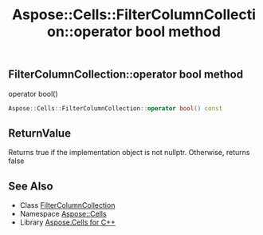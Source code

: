 ﻿---
title: Aspose::Cells::FilterColumnCollection::operator bool method
linktitle: operator bool
second_title: Aspose.Cells for C++ API Reference
description: 'Aspose::Cells::FilterColumnCollection::operator bool method. operator bool() in C++.'
type: docs
weight: 400
url: /cpp/aspose.cells/filtercolumncollection/operator_bool/
---
## FilterColumnCollection::operator bool method


operator bool()

```cpp
Aspose::Cells::FilterColumnCollection::operator bool() const
```


## ReturnValue

Returns true if the implementation object is not nullptr. Otherwise, returns false

## See Also

* Class [FilterColumnCollection](../)
* Namespace [Aspose::Cells](../../)
* Library [Aspose.Cells for C++](../../../)
